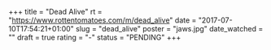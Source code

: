 +++
title = "Dead Alive"
rt = "https://www.rottentomatoes.com/m/dead_alive"
date = "2017-07-10T17:54:21+01:00"
slug = "dead_alive"
poster = "jaws.jpg"
date_watched = ""
draft = true
rating = "-"
status = "PENDING"
+++